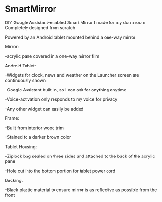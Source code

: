 # SmartMirror
DIY Google Assistant-enabled Smart Mirror I made for my dorm room
Completely designed from scratch

Powered by an Android tablet mounted behind a one-way mirror

Mirror:

-acrylic pane covered in a one-way mirror film

Android Tablet:

-Widgets for clock, news and weather on the Launcher screen are continuously shown

-Google Assistant built-in, so I can ask for anything anytime

-Voice-activation only responds to my voice for privacy

-Any other widget can easily be added

Frame:

-Built from interior wood trim

-Stained to a darker brown color

Tablet Housing:

-Ziplock bag sealed on three sides and attached to the back of the acrylic pane

-Hole cut into the bottom portion for tablet power cord

Backing:

-Black plastic material to ensure mirror is as reflective as possible from the front
